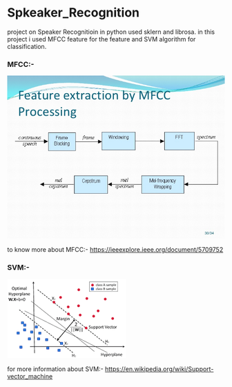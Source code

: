 # Spkeaker_Recognition
project on Speaker Recognitioin in python used sklern and librosa. in this project i used MFCC feature for the feature and SVM algorithm for classification.  



### MFCC:- 
![alt text](https://github.com/ankitgc1/Spkeaker_Recognition/blob/master/MFCC_feature_extraction.jpg)

to know more about MFCC:- https://ieeexplore.ieee.org/document/5709752
       
### SVM:-
![alt text](https://github.com/ankitgc1/Spkeaker_Recognition/blob/master/SVM.png)

for more information about SVM:- https://en.wikipedia.org/wiki/Support-vector_machine
        
